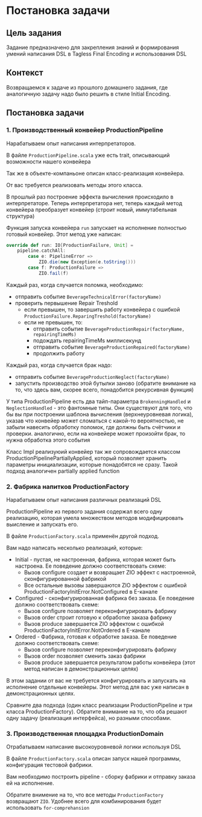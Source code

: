 # Постановка задачи

## Цель задания

Задание предназначено для закрепления знаний и формирования умений написания DSL в Tagless Final Encoding и использования DSL

## Контекст

Возвращаемся к задаче из прошлого домашнего задания, где аналогичную задачу надо было решить в стиле Initial Encoding.

## Постановка задачи

### 1. Производственный конвейер ProductionPipeline

Нарабатываем опыт написания интерпретаторов.

В файле `ProductionPipeline.scala` уже есть trait, описывающий возможности нашего конвейера

Так же в объекте-компаньоне описан класс-реализация конвейера.

От вас требуется реализовать методы этого класса.

В прошлый раз построение эффекта вычисления происходило в интерпретаторе. Теперь интерпретатора нет, теперь каждый метод конвейера преобразует конвейер (строит новый, иммутабельная структура)

Функция запуска конвейера `run` запускает на исполнение полностью готовый конвейер. Этот метод уже написан:

```scala
override def run: IO[ProductionFailure, Unit] =
	pipeline.catchAll:
		case e: PipelineError =>
			ZIO.die(new Exception(e.toString()))
		case f: ProductionFailure =>
			ZIO.fail(f)
```

Каждый раз, когда случается поломка, необходимо:
  - отправить событие `BeverageTechnicalError(factoryName)`
  - проверить первышение Repair Treshold
    - если превышен, то завершить работу конвейера с ошибкой `ProductionFailure.ReparingTreshold(factoryName)`
    - если не превышен, то:
      - отправить событие `BeverageProductionRepair(factoryName, repairingTimeMs)`
      - подождать repairingTimeMs миллисекунд
      - отправить событие `BeverageProductionRepaired(factoryName)`
      - продолжить работу

Каждый раз, когда случается брак надо:
 - отправить событие `BeverageProductionNeglect(factoryName)`
 - запустить производство этой бутылки заново (обратите внимание на то, что здесь вам, скорее всего, понадобится рекурсивная функция)

У типа ProductionPipeline есть два тайп-параметра `BrokenningHandled` и `NeglectionHandled` - это фантомные типы. 
Они существуют для того, что бы вы при построении шаблона вычисления (верхнеуровневая логика), указав что конвейер может сломаться с какой-то вероятностью, не забыли навесить обработку поломок, где должны быть счётчики и проверки. аналогично, если на конвейере может произойти брак, то нужна обработка этого события

Класс Impl реализуюий конвейер так же сопровождается классом ProductionPipelinePartiallyApplied, который позволяет хранить параметры инициализации, которые понадобятся не сразу. Такой подход аналогичен partially applied function

### 2. Фабрика напитков ProductionFactory

Нарабатываем опыт написания различных реализаций DSL

ProductionPipeline из первого задания содержал всего одну реализацию, которая умела множеством методов модифицировать выисление и запускать его.

В файле `ProductionFactory.scala` применён другой подход.

Вам надо написать несколько реализаций, которые:

- Initial - пустая, не настроенная, фабрика, которая может быть настроена. Ее поведение должно соответствовать схеме:
	- Вызов configure создает и возвращает ZIO эффект с настроенной, сконфигурированной фабрикой
	- Все остальные вызовы завершаются ZIO эффектом с ошибкой ProductionFactoryInitError.NotConfigured в E-канале
- Configured - сконфигурированная фабрика без заказа. Ее поведение должно соответствовать схеме:
	- Вызов configure позволяет переконфигурировать фабрику
	- Вызов order строит готовую к обработке заказа фабрику
	- Вызов produce завершается ZIO эффектом с ошибкой ProductionFactoryInitError.NotOrdered в E-канале
- Ordered - Фабрика, готовая к обработке заказа. Ее поведение должно соответствовать схеме:
	- Вызов configure позволяет переконфигурировать фабрику
	- Вызов order позволяет сменить заказ фабрики
	- Вызов produce завершается результатом работы конвейера (этот метод написан в демонстрационных целях)

В этом задании от вас не требуется конфигурировать и запускать на исполнение отдельные конвейеры. Этот метод для вас уже написан в демонстрационных целях.

Сравните два подхода (один класс реализации ProductionPipeline и три класса ProductionFactory). Обратите внимание на то, что оба решают одну задачу (реализация интерфейса), но разными способами.

### 3. Производственная площадка ProductionDomain

Отрабатываем написание высокоуровневой логики используя DSL

В файле `ProductionFactory.scala` описан запуск нашей программы, конфигурация тестовой фабрики.

Вам необходимо построить pipeline - сборку фабрики и отправку заказа ей на исполнение.

Обратите внимение на то, что все методы `ProductionFactory` возвращают `ZIO`. Удобнее всего для комбинирования будет использовать `for-comprehansion`
